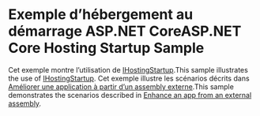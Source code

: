 # <a name="aspnet-core-hosting-startup-sample"></a><span data-ttu-id="cab6a-101">Exemple d’hébergement au démarrage ASP.NET Core</span><span class="sxs-lookup"><span data-stu-id="cab6a-101">ASP.NET Core Hosting Startup Sample</span></span>

<span data-ttu-id="cab6a-102">Cet exemple montre l’utilisation de [IHostingStartup](https://docs.microsoft.com/dotnet/api/microsoft.aspnetcore.hosting.ihostingstartup).</span><span class="sxs-lookup"><span data-stu-id="cab6a-102">This sample illustrates the use of [IHostingStartup](https://docs.microsoft.com/dotnet/api/microsoft.aspnetcore.hosting.ihostingstartup).</span></span> <span data-ttu-id="cab6a-103">Cet exemple illustre les scénarios décrits dans [Améliorer une application à partir d’un assembly externe](https://docs.microsoft.com/aspnet/core/fundamentals/configuration/platform-specific-configuration).</span><span class="sxs-lookup"><span data-stu-id="cab6a-103">This sample demonstrates the scenarios described in [Enhance an app from an external assembly](https://docs.microsoft.com/aspnet/core/fundamentals/configuration/platform-specific-configuration).</span></span>
